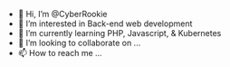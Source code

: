 - 👋 Hi, I’m @CyberRookie
- 👀 I’m interested in Back-end web development
- 🌱 I’m currently learning PHP, Javascript, & Kubernetes
- 💞️ I’m looking to collaborate on ...
- 📫 How to reach me ...

<!---
CyberRookie/CyberRookie is a ✨ special ✨ repository because its `README.md` (this file) appears on your GitHub profile.
You can click the Preview link to take a look at your changes.
--->
